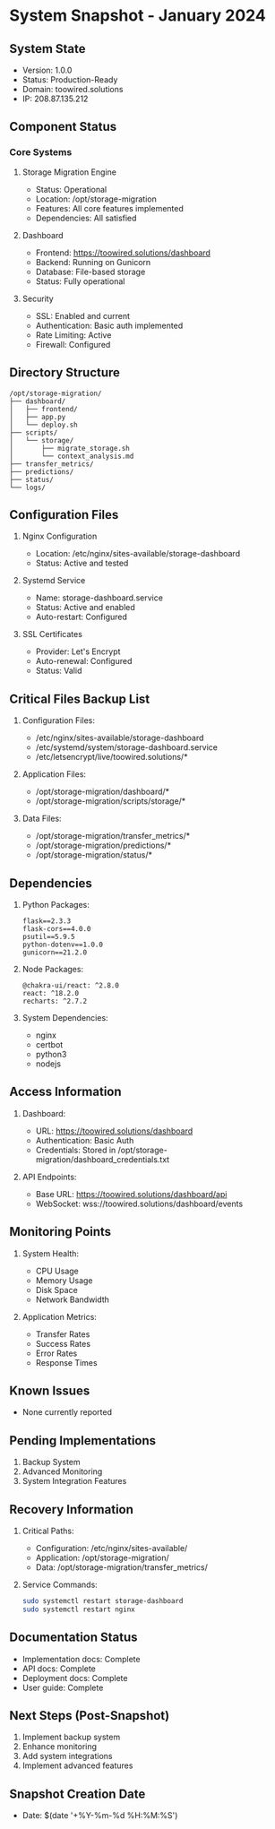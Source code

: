# System Snapshot - January 2024

## System State

- Version: 1.0.0
- Status: Production-Ready
- Domain: toowired.solutions
- IP: 208.87.135.212

## Component Status

### Core Systems

1. Storage Migration Engine

   - Status: Operational
   - Location: /opt/storage-migration
   - Features: All core features implemented
   - Dependencies: All satisfied

2. Dashboard

   - Frontend: https://toowired.solutions/dashboard
   - Backend: Running on Gunicorn
   - Database: File-based storage
   - Status: Fully operational

3. Security
   - SSL: Enabled and current
   - Authentication: Basic auth implemented
   - Rate Limiting: Active
   - Firewall: Configured

## Directory Structure

```
/opt/storage-migration/
├── dashboard/
│   ├── frontend/
│   ├── app.py
│   └── deploy.sh
├── scripts/
│   └── storage/
│       ├── migrate_storage.sh
│       └── context_analysis.md
├── transfer_metrics/
├── predictions/
├── status/
└── logs/
```

## Configuration Files

1. Nginx Configuration

   - Location: /etc/nginx/sites-available/storage-dashboard
   - Status: Active and tested

2. Systemd Service

   - Name: storage-dashboard.service
   - Status: Active and enabled
   - Auto-restart: Configured

3. SSL Certificates
   - Provider: Let's Encrypt
   - Auto-renewal: Configured
   - Status: Valid

## Critical Files Backup List

1. Configuration Files:

   - /etc/nginx/sites-available/storage-dashboard
   - /etc/systemd/system/storage-dashboard.service
   - /etc/letsencrypt/live/toowired.solutions/\*

2. Application Files:

   - /opt/storage-migration/dashboard/\*
   - /opt/storage-migration/scripts/storage/\*

3. Data Files:
   - /opt/storage-migration/transfer_metrics/\*
   - /opt/storage-migration/predictions/\*
   - /opt/storage-migration/status/\*

## Dependencies

1. Python Packages:

   ```
   flask==2.3.3
   flask-cors==4.0.0
   psutil==5.9.5
   python-dotenv==1.0.0
   gunicorn==21.2.0
   ```

2. Node Packages:

   ```
   @chakra-ui/react: ^2.8.0
   react: ^18.2.0
   recharts: ^2.7.2
   ```

3. System Dependencies:
   - nginx
   - certbot
   - python3
   - nodejs

## Access Information

1. Dashboard:

   - URL: https://toowired.solutions/dashboard
   - Authentication: Basic Auth
   - Credentials: Stored in /opt/storage-migration/dashboard_credentials.txt

2. API Endpoints:
   - Base URL: https://toowired.solutions/dashboard/api
   - WebSocket: wss://toowired.solutions/dashboard/events

## Monitoring Points

1. System Health:

   - CPU Usage
   - Memory Usage
   - Disk Space
   - Network Bandwidth

2. Application Metrics:
   - Transfer Rates
   - Success Rates
   - Error Rates
   - Response Times

## Known Issues

- None currently reported

## Pending Implementations

1. Backup System
2. Advanced Monitoring
3. System Integration Features

## Recovery Information

1. Critical Paths:

   - Configuration: /etc/nginx/sites-available/
   - Application: /opt/storage-migration/
   - Data: /opt/storage-migration/transfer_metrics/

2. Service Commands:
   ```bash
   sudo systemctl restart storage-dashboard
   sudo systemctl restart nginx
   ```

## Documentation Status

- Implementation docs: Complete
- API docs: Complete
- Deployment docs: Complete
- User guide: Complete

## Next Steps (Post-Snapshot)

1. Implement backup system
2. Enhance monitoring
3. Add system integrations
4. Implement advanced features

## Snapshot Creation Date

- Date: $(date '+%Y-%m-%d %H:%M:%S')
